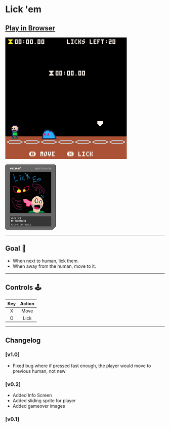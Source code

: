 # Lick 'em

## [Play in Browser](https://sugarvoid.itch.io/lickem) <br> 

![gameplay](https://github.com/sugarvoid/lick-em/blob/master/gameplay.gif)
<br>

![lickem cart](https://github.com/sugarvoid/lick-em/blob/master/lickem_v1.p8.png)


<hr>

## Goal :dart:

-   When next to human, lick them.
-   When away from the human, move to it.

<hr>

## Controls :joystick:

| Key | Action |
| :-: | :----: |
|  X  |  Move  |
|  O  |  Lick  |

<hr>

## Changelog

### [v1.0]

-   Fixed bug where if pressed fast enough, the player would move to previous human, not new

### [v0.2]

-   Added Info Screen
-   Added sliding sprite for player
-   Added gameover images

### [v0.1]
